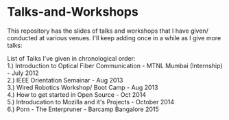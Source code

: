 # Talks-and-Workshops
This repository has the slides of talks and workshops that I have given/ conducted at various venues. I'll keep adding once in a while as I give more talks:

List of Talks I've given in chronological order: </br>
1.) Introduction to Optical Fiber Communication - MTNL Mumbai (Internship) - July 2012 </br>
2.) IEEE Orientation Semainar - Aug 2013 </br>
3.) Wired Robotics Workshop/ Boot Camp - Aug 2013 </br>
4.) How to get started in Open Source - Oct 2014 </br>
5.) Introducation to Mozilla and it's Projects - October 2014 </br>
6.) Porn - The Enterpruner - Barcamp Bangalore 2015 </br>
